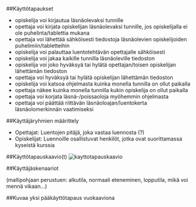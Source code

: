 ##Käyttötapaukset

- opiskelija voi kirjautua läsnäolevaksi tunnille
- opettaja voi kirjata opiskelijan läsnäolevaksi tunnille, jos opiskelijalla ei ole puhelinta/tablettia mukana
- opettaja voi lähettää sähköisesti tiedostoja läsnäolevien opiskelijoiden puhelimiin/tabletteihin
- opiskelija voi palauttaa luentotehtävän opettajalle sähköisesti
- opiskelija voi jakaa kaikille tunnilla läsnäoleville tiedoston
- opiskelija voi joko hyväksyä tai hylätä opettajan/toisen opiskelijan lähettämän tiedoston
- opettaja voi hyväksyä tai hylätä opiskelijan lähettämän tiedoston
- opiskelija voi katsoa ohjelmasta kuinka monella tunnilla on ollut paikalla
- opettaja näkee kuinka monella tunnilla kukin opiskelija on ollut paikalla
- opettaja voi korjata läsnä-/poissaoloja myöhemmin ohjelmasta
- opettaja voi päättää riittävän läsnäoloajan/luentokerta läsnäolomerkinnän vaatimiseksi

##Käyttäjäryhmien määrittely

- Opettajat: Luentojen pitäjä, joka vastaa luennosta (?)
- Opiskelijat: Luennoille osallistuvat henkilöt, jotka ovat suorittamassa kyseistä kurssia

##Käyttötapauskaavio(t)
![kayttotapauskaavio](http://users.metropolia.fi/~tarjajar/ohtu/kayttotapaukset.jpg)

##Käyttäjäskenaariot

(mallipohjaan perustuen: alkutila, normaali eteneminen, lopputila, mikä voi mennä vikaan...)

##Kuvaa yksi pääkäyttötapaus vuokaaviona

